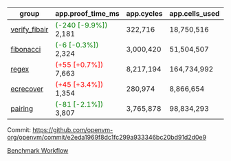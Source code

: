 | group | app.proof_time_ms | app.cycles | app.cells_used | leaf.proof_time_ms | leaf.cycles | leaf.cells_used |
| -- | -- | -- | -- | -- | -- | -- |
| [verify_fibair](https://github.com/openvm-org/openvm/blob/benchmark-results/benchmarks-pr/1959/verify_fibair-e2eda1969f8dc1fc299a933346bc20bd91d2d0e9.md) |<span style='color: green'>(-240 [-9.9%])</span> 2,181 |  322,716 |  18,750,516 |- | - | - |
| [fibonacci](https://github.com/openvm-org/openvm/blob/benchmark-results/benchmarks-pr/1959/fibonacci-e2eda1969f8dc1fc299a933346bc20bd91d2d0e9.md) |<span style='color: green'>(-6 [-0.3%])</span> 2,324 |  3,000,420 |  51,504,507 |- | - | - |
| [regex](https://github.com/openvm-org/openvm/blob/benchmark-results/benchmarks-pr/1959/regex-e2eda1969f8dc1fc299a933346bc20bd91d2d0e9.md) |<span style='color: red'>(+55 [+0.7%])</span> 7,663 |  8,217,194 |  164,734,992 |- | - | - |
| [ecrecover](https://github.com/openvm-org/openvm/blob/benchmark-results/benchmarks-pr/1959/ecrecover-e2eda1969f8dc1fc299a933346bc20bd91d2d0e9.md) |<span style='color: red'>(+45 [+3.4%])</span> 1,354 |  280,974 |  8,866,654 |- | - | - |
| [pairing](https://github.com/openvm-org/openvm/blob/benchmark-results/benchmarks-pr/1959/pairing-e2eda1969f8dc1fc299a933346bc20bd91d2d0e9.md) |<span style='color: green'>(-81 [-2.1%])</span> 3,807 |  3,765,878 |  98,834,293 |- | - | - |


Commit: https://github.com/openvm-org/openvm/commit/e2eda1969f8dc1fc299a933346bc20bd91d2d0e9

[Benchmark Workflow](https://github.com/openvm-org/openvm/actions/runs/16919989696)
